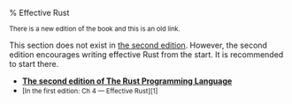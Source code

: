 % Effective Rust

<small>There is a new edition of the book and this is an old link.</small>

This section does not exist in [the second edition][2]. However, the second edition encourages writing effective Rust from the start. It is recommended to start there.

* **[The second edition of The Rust Programming Language][2]**
* <small>[In the first edition: Ch 4 — Effective Rust][1]</small>

[2]: index.html
[2]: index.html
